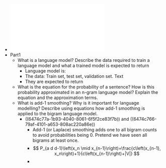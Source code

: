 - ![com6513.pdf](../assets/com6513_1685374358009_0.pdf)
- Part1
	- What is a language model? 
	  Describe the data required to train a language model
	  and what a trained model is expected to return
		- Language model is:
		- The data: Train set, test set, validation set. Text
		- They are expected to return
	- What is the equation for the probability of a sentence?
	  How is this probability approximated in an n-gram language model?
	  Explain the equation and the approximation terms.
	- What is add-1 smoothing? 
	  Why is it important for language modelling? 
	  Describe using equations how add-1 smoothing is applied to the bigram language model.
		- ((6474c77a-1b93-4040-8061-6f5f2ce83f7b)) and ((6474c766-79af-4101-a653-808ac220a86e))
			- Add-1 (or Laplace) smoothing adds one to all bigram counts to avoid probabilities being 0. Pretend we have seen all bigrams at least once.
			- $$
			  P_{a d d-1}\left(x_n \mid x_{n-1}\right)=\frac{c\left(x_{n-1}, x_n\right)+1}{c\left(x_{n-1}\right)+|V|}
			  $$
			-
